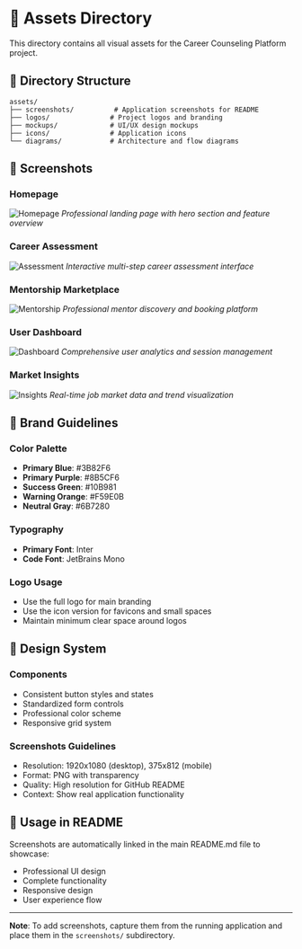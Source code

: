 # 🎨 Assets Directory

This directory contains all visual assets for the Career Counseling Platform project.

## 📁 Directory Structure

```
assets/
├── screenshots/          # Application screenshots for README
├── logos/               # Project logos and branding
├── mockups/             # UI/UX design mockups
├── icons/               # Application icons
└── diagrams/            # Architecture and flow diagrams
```

## 📸 Screenshots

### Homepage
![Homepage](./screenshots/homepage.png)
*Professional landing page with hero section and feature overview*

### Career Assessment
![Assessment](./screenshots/assessment.png)
*Interactive multi-step career assessment interface*

### Mentorship Marketplace
![Mentorship](./screenshots/mentorship.png)
*Professional mentor discovery and booking platform*

### User Dashboard
![Dashboard](./screenshots/dashboard.png)
*Comprehensive user analytics and session management*

### Market Insights
![Insights](./screenshots/insights.png)
*Real-time job market data and trend visualization*

## 🎨 Brand Guidelines

### Color Palette
- **Primary Blue**: #3B82F6
- **Primary Purple**: #8B5CF6
- **Success Green**: #10B981
- **Warning Orange**: #F59E0B
- **Neutral Gray**: #6B7280

### Typography
- **Primary Font**: Inter
- **Code Font**: JetBrains Mono

### Logo Usage
- Use the full logo for main branding
- Use the icon version for favicons and small spaces
- Maintain minimum clear space around logos

## 📐 Design System

### Components
- Consistent button styles and states
- Standardized form controls
- Professional color scheme
- Responsive grid system

### Screenshots Guidelines
- Resolution: 1920x1080 (desktop), 375x812 (mobile)
- Format: PNG with transparency
- Quality: High resolution for GitHub README
- Context: Show real application functionality

## 🔗 Usage in README

Screenshots are automatically linked in the main README.md file to showcase:
- Professional UI design
- Complete functionality
- Responsive design
- User experience flow

---

**Note**: To add screenshots, capture them from the running application and place them in the `screenshots/` subdirectory.